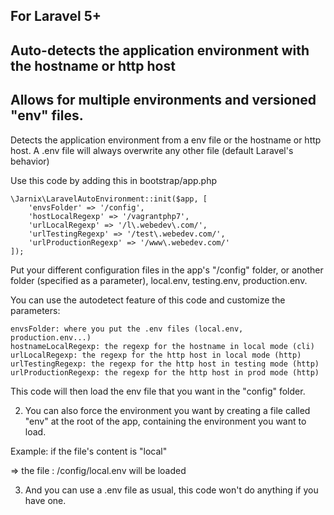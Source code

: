 For Laravel 5+
---
Auto-detects the application environment with the hostname or http host
---
Allows for multiple environments and versioned "env" files.
---

Detects the application environment from a env file or the hostname or http host. A .env file will always overwrite any other file (default Laravel's behavior)

Use this code by adding this in bootstrap/app.php 

```
\Jarnix\LaravelAutoEnvironment::init($app, [
    'envsFolder' => '/config',
    'hostLocalRegexp' => '/vagrantphp7',
    'urlLocalRegexp' => '/l\.webedev\.com/',
    'urlTestingRegexp' => '/test\.webedev.com/',
    'urlProductionRegexp' => '/www\.webedev.com/'
]);
```

Put your different configuration files in the app's "/config" folder, or another folder (specified as a parameter), local.env, testing.env, production.env.
 
You can use the autodetect feature of this code and customize the parameters:
```
envsFolder: where you put the .env files (local.env, production.env...)
hostnameLocalRegexp: the regexp for the hostname in local mode (cli)
urlLocalRegexp: the regexp for the http host in local mode (http)
urlTestingRegexp: the regexp for the http host in testing mode (http)
urlProductionRegexp: the regexp for the http host in prod mode (http)
```
This code will then load the env file that you want in the "config" folder.

2) You can also force the environment you want by creating a file called "env" at the
root of the app, containing the environment you want to load.

Example: if the file's content is "local"

=> the file : /config/local.env will be loaded

3) And you can use a .env file as usual, this code won't do anything if you have one.
